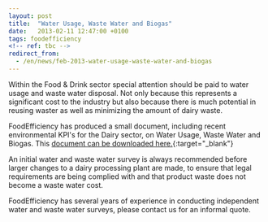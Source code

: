 ```yaml
---
layout: post
title:  "Water Usage, Waste Water and Biogas"
date:   2013-02-11 12:47:00 +0100
tags: foodefficiency
<!-- ref: tbc -->
redirect_from:
  - /en/news/feb-2013-water-usage-waste-water-and-biogas
---
```


Within the Food & Drink sector special attention should be paid to water usage and waste water disposal. Not only because this represents a significant cost to the industry but also because there is much potential in reusing waster as well as minimizing the amount of dairy waste.

FoodEfficiency has produced a small document, including recent environmental KPI's for the Dairy sector, on Water Usage, Waste Water and Biogas. This [document can be downloaded here.][1]{:target="_blank"}

An initial water and waste water survey is always recommended before larger changes to a dairy processing plant are made, to ensure that legal requirements are being complied with and that product waste does not become a waste water cost.

FoodEfficiency has several years of experience in conducting independent water and waste water surveys, please contact us for an informal quote. 

[1]: /assets/publications/2013_Water%20Wastewater%20and%20Biogas%20Feb%202013.pdf "Water Wastewater And Biogas Feb 2013"
